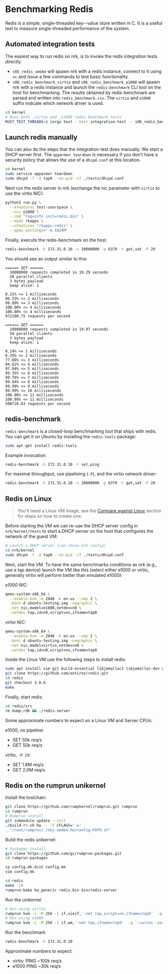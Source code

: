 # Benchmarking Redis

Redis is a simple, single-threaded key--value store written in C. It is a useful
test to measure single-threaded performance of the system.

## Automated integration tests

The easiest way to run redis on nrk, is to invoke the redis integration tests
directly:

* `s05_redis_smoke` will spawn nrk with a redis instance, connect to it using
  `nc` and issue a few commands to test basic functionality.
* `s06_redis_benchmark_virtio` and `s06_redis_benchmark_e1000` will spawn nrk
  with a redis instance and launch the `redis-benchmark` CLI tool on the host
  for benchmarking. The results obtained by redis-benchmark are parsed and
  written into `redis_benchmark.csv`. The `virtio` and `e1000` suffix indicate
  which network driver is used.

```bash
cd kernel
# Runs both _virtio and _e1000 redis benchmark tests
RUST_TEST_THREADS=1 cargo test --test integration-test -- s06_redis_benchmark
```

## Launch redis manually

You can also do the steps that the integration-test does manually. We start a
DHCP server first. The `apparmor teardown` is necessary if you don't have a
security policy that allows the use of a `dhcpd.conf` at this location.

```bash
cd kernel
sudo service apparmor teardown
sudo dhcpd -f -d tap0 --no-pid -cf ./tests/dhcpd.conf
```

Next run the redis server in nrk (exchange the nic parameter with `virtio` to
use the virtio NIC):

```bash
python3 run.py \
  --kfeatures test-userspace \
  --nic e1000 \
  --cmd "log=info init=redis.bin" \
  --mods rkapps \
  --ufeatures "rkapps:redis" \
  --qemu-settings="-m 1024M"
```

Finally, execute the redis-benchmark on the host.

```bash
redis-benchmark -h 172.31.0.10 -n 10000000 -p 6379 -t get,set -P 29
```

You should see an output similar to this:

```log
====== SET ======
  10000000 requests completed in 10.29 seconds
  50 parallel clients
  3 bytes payload
  keep alive: 1

0.31% <= 1 milliseconds
98.53% <= 2 milliseconds
99.89% <= 3 milliseconds
100.00% <= 4 milliseconds
100.00% <= 4 milliseconds
972100.75 requests per second

====== GET ======
  10000000 requests completed in 19.97 seconds
  50 parallel clients
  3 bytes payload
  keep alive: 1

0.14% <= 1 milliseconds
6.35% <= 2 milliseconds
77.66% <= 3 milliseconds
94.62% <= 4 milliseconds
97.04% <= 5 milliseconds
99.35% <= 6 milliseconds
99.76% <= 7 milliseconds
99.94% <= 8 milliseconds
99.99% <= 9 milliseconds
99.99% <= 10 milliseconds
100.00% <= 11 milliseconds
100.00% <= 11 milliseconds
500726.03 requests per second
```


## redis-benchmark

`redis-benchmark` is a closed-loop benchmarking tool that ships with redis. You
can get it on Ubuntu by installing the `redis-tools` package:

```bash
sudo apt-get install redis-tools
```

Example invocation:

```bash
redis-benchmark -h 172.31.0.10 -t set,ping
```

For maximal throughput, use pipelining (`-P`), and the virtio network driver:

```bash
redis-benchmark -h 172.31.0.10 -n 10000000 -p 6379 -t get,set -P 29
```

## Redis on Linux

> You'll need a Linux VM image, see the [Compare against
> Linux](./Baselines.html#compare-against-linux) section for steps on how to
> create one.

Before starting the VM we can re-use the DHCP server config in
`nrk/kernel/tests` to start a DHCP server on the host that configures the
network of the guest VM:

```bash
# Launch a DHCP server (can reuse nrk config)
cd nrk/kernel
sudo dhcpd -f -d tap0 --no-pid -cf ./tests/dhcpd.conf
```

Next, start the VM. To have the same benchmarks conditions as nrk (e.g., use a
tap device) launch the VM like this (select either e1000 or virtio, generally
virtio will perform better than emulated e1000):

*e1000 NIC*:

```bash
qemu-system-x86_64 \
  --enable-kvm -m 2048 -k en-us --smp 2 \
  -boot d ubuntu-testing.img -nographic \
  -net nic,model=e1000,netdev=n0 \
  -netdev tap,id=n0,script=no,ifname=tap0
```

*virtio NIC*:

```bash
qemu-system-x86_64 \
  --enable-kvm -m 2048 -k en-us --smp 2 \
  -boot d ubuntu-testing.img -nographic \
  -net nic,model=virtio,netdev=n0 \
  -netdev tap,id=n0,script=no,ifname=tap0
```

Inside the Linux VM use the following steps to install redis:

```bash
sudo apt install vim git build-essential libjemalloc1 libjemalloc-dev net-tools
git clone https://github.com/antirez/redis.git
cd redis
git checkout 3.0.6
make
```

Finally, start redis:

```bash
cd redis/src
rm dump.rdb && ./redis-server
```

Some approximate numbers to expect on a Linux VM and Server CPUs:

e1000, no pipeline:

* SET 50k req/s
* GET 50k req/s

virtio, `-P 29`:

* SET 1.8M req/s
* GET 2.0M req/s

## Redis on the rumprun unikernel

Install the toolchain:

```bash
git clone https://github.com/rumpkernel/rumprun.git rumprun
cd rumprun
# Rumprun install
git submodule update --init
./build-rr.sh hw -- -F CFLAGS='-w'
. "/root/rumprun/./obj-amd64-hw/config-PATH.sh"
```

Build the redis unikernel:

```bash
# Packages install
git clone https://github.com/gz/rumprun-packages.git
cd rumprun-packages

cp config.mk.dist config.mk
vim config.mk

cd redis
make -j8
rumprun-bake hw_generic redis.bin bin/redis-server
```

Run the unikernel

```bash
# Run using virtio
rumprun kvm -i -M 256 -I if,vioif,'-net tap,script=no,ifname=tap0'  -g '-curses'  -W if,inet,dhcp  -b images/data.iso,/data -- redis.bin
# Run using e1000
rumprun kvm -i -M 256 -I if,wm,'-net tap,ifname=tap0'  -g '-curses -serial -net nic,model=e1000'  -W if,inet,dhcp  -b images/data.iso,/data -- redis.bin
```

Run the benchmark

```bash
redis-benchmark -h 172.31.0.10
```

Approximate numbers to expect:

* virtio: PING ~100k req/s
* e1000 PING ~30k req/s